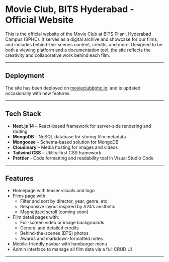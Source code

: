 # Movie Club, BITS Hyderabad - Official Website

This is the official website of the Movie Club at BITS Pilani, Hyderabad Campus (BPHC). It serves as a digital archive and showcase for our films, and includes behind-the-scenes content, credits, and more. Designed to be both a viewing platform and a documentation tool, the site reflects the creativity and collaborative work behind each film.

---

## Deployment

The site has been deployed on [movieclubbphc.in](https://movieclubbphc.in), and is updated occasionally with new features.

---

## Tech Stack

- **Next.js 14** – React-based framework for server-side rendering and routing
- **MongoDB** – NoSQL database for storing film metadata
- **Mongoose** – Schema-based solution for MongoDB
- **Cloudinary** – Media hosting for images and videos
- **Tailwind CSS** – Utility-first CSS framework
- **Prettier** - Code formatting and readability tool in Visual Studio Code

---

## Features

- Homepage with teaser visuals and logo
- Films page with:
  - Filter and sort by director, year, genre, etc.
  - Responsive layout inspired by A24’s aesthetic
  - Magnetized scroll (coming soon)
- Film detail pages with:
  - Full-screen video or image backgrounds
  - General and detailed credits
  - Behind-the-scenes (BTS) photos
  - Awards and markdown-formatted notes
- Mobile-friendly navbar with hamburger menu
- Admin interface to manage all film data via a full CRUD UI

---
